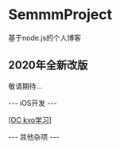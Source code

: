 # SemmmProject
基于node.js的个人博客

## 2020年全新改版

敬请期待...

--- iOS开发 ---

[[OC kvo学习](./WorkSpace/templates/static/新年快乐.md)]

--- 其他杂项 ---

